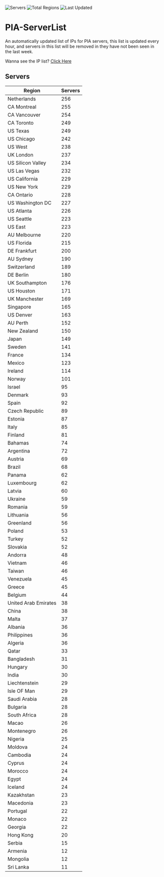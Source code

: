 ![Servers](https://img.shields.io/badge/Servers-9,773-darkgreen)
![Total Regions](https://img.shields.io/badge/Total_Regions-97-darkgreen)
![Last Updated](https://img.shields.io/badge/Last_Updated-April_29_2024_02:33_EDT-darkgreen)

# PIA-ServerList
An automatically updated list of IPs for PIA servers, this list is updated every hour, and servers in this list will be removed in they have not been seen in the last week.

Wanna see the IP list? [Click Here](./servers.json)

## Servers
| Region               | Servers |
|----------------------|---------|
| Netherlands | 256 |
| CA Montreal | 255 |
| CA Vancouver | 254 |
| CA Toronto | 249 |
| US Texas | 249 |
| US Chicago | 242 |
| US West | 238 |
| UK London | 237 |
| US Silicon Valley | 234 |
| US Las Vegas | 232 |
| US California | 229 |
| US New York | 229 |
| CA Ontario | 228 |
| US Washington DC | 227 |
| US Atlanta | 226 |
| US Seattle | 223 |
| US East | 223 |
| AU Melbourne | 220 |
| US Florida | 215 |
| DE Frankfurt | 200 |
| AU Sydney | 190 |
| Switzerland | 189 |
| DE Berlin | 180 |
| UK Southampton | 176 |
| US Houston | 171 |
| UK Manchester | 169 |
| Singapore | 165 |
| US Denver | 163 |
| AU Perth | 152 |
| New Zealand | 150 |
| Japan | 149 |
| Sweden | 141 |
| France | 134 |
| Mexico | 123 |
| Ireland | 114 |
| Norway | 101 |
| Israel | 95 |
| Denmark | 93 |
| Spain | 92 |
| Czech Republic | 89 |
| Estonia | 87 |
| Italy | 85 |
| Finland | 81 |
| Bahamas | 74 |
| Argentina | 72 |
| Austria | 69 |
| Brazil | 68 |
| Panama | 62 |
| Luxembourg | 62 |
| Latvia | 60 |
| Ukraine | 59 |
| Romania | 59 |
| Lithuania | 56 |
| Greenland | 56 |
| Poland | 53 |
| Turkey | 52 |
| Slovakia | 52 |
| Andorra | 48 |
| Vietnam | 46 |
| Taiwan | 46 |
| Venezuela | 45 |
| Greece | 45 |
| Belgium | 44 |
| United Arab Emirates | 38 |
| China | 38 |
| Malta | 37 |
| Albania | 36 |
| Philippines | 36 |
| Algeria | 36 |
| Qatar | 33 |
| Bangladesh | 31 |
| Hungary | 30 |
| India | 30 |
| Liechtenstein | 29 |
| Isle OF Man | 29 |
| Saudi Arabia | 28 |
| Bulgaria | 28 |
| South Africa | 28 |
| Macao | 26 |
| Montenegro | 26 |
| Nigeria | 25 |
| Moldova | 24 |
| Cambodia | 24 |
| Cyprus | 24 |
| Morocco | 24 |
| Egypt | 24 |
| Iceland | 24 |
| Kazakhstan | 23 |
| Macedonia | 23 |
| Portugal | 22 |
| Monaco | 22 |
| Georgia | 22 |
| Hong Kong | 20 |
| Serbia | 15 |
| Armenia | 12 |
| Mongolia | 12 |
| Sri Lanka | 11 |